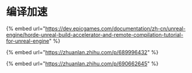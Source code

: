 # 编译加速

{% embed url="https://dev.epicgames.com/documentation/zh-cn/unreal-engine/horde-unreal-build-accelerator-and-remote-compilation-tutorial-for-unreal-engine" %}

{% embed url="https://zhuanlan.zhihu.com/p/689996432" %}

{% embed url="https://zhuanlan.zhihu.com/p/690662645" %}
